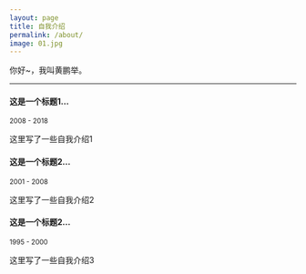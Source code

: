 ```yaml
---
layout: page
title: 自我介绍
permalink: /about/
image: 01.jpg
---
```


你好~，我叫黄鹏举。

***

#### 这是一个标题1...
<small>2008 - 2018</small>

这里写了一些自我介绍1

#### 这是一个标题2...
<small>2001 - 2008</small>

这里写了一些自我介绍2

#### 这是一个标题2...
<small>1995 - 2000</small>

这里写了一些自我介绍3